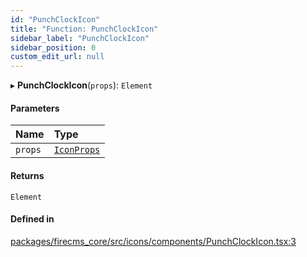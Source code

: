 ```yaml
---
id: "PunchClockIcon"
title: "Function: PunchClockIcon"
sidebar_label: "PunchClockIcon"
sidebar_position: 0
custom_edit_url: null
---
```


▸ **PunchClockIcon**(`props`): `Element`

#### Parameters

| Name | Type |
| :------ | :------ |
| `props` | [`IconProps`](../types/IconProps.md) |

#### Returns

`Element`

#### Defined in

[packages/firecms_core/src/icons/components/PunchClockIcon.tsx:3](https://github.com/FireCMSco/firecms/blob/d45f3739/packages/firecms_core/src/icons/components/PunchClockIcon.tsx#L3)
